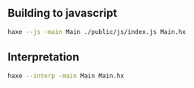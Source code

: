 ## Building to javascript

```bash
haxe --js -main Main ./public/js/index.js Main.hx
```

## Interpretation

```bash
haxe --interp -main Main Main.hx
```
